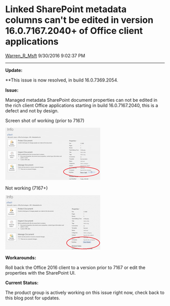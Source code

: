 <div id="page">

# Linked SharePoint metadata columns can't be edited in version 16.0.7167.2040+ of Office client applications

[Warren\_R\_Msft](https://social.msdn.microsoft.com/profile/Warren_R_Msft)
9/30/2016 9:02:37 PM

-----

<div id="content">

**Update:**

\*\*This issue is now resolved, in build
16.0.7369.2054<span style="color: #2a2a2a;font-family: Segoe UI;font-size: small">.</span>

**Issue:**

Managed metadata SharePoint document properties can not be edited in the
rich client Office applications starting in build 16.0.7167.2040, this
is a defect and not by design.

Screen shot of working (prior to
7167)

[![working](media/2016/09/working-300x165.png)](media/2016/09/working.png)[](media/2016/09/NotWorking.png)

Not working
(7167+)

[![NotWorking](media/2016/09/NotWorking-300x172.png)](media/2016/09/NotWorking.png)

**Workarounds:**

Roll back the Office 2016 client to a version prior to 7167 or edit the
properties with the SharePoint UI.

**Current Status:**

The product group is actively working on this issue right now, check
back to this blog post for updates.

</div>

</div>
